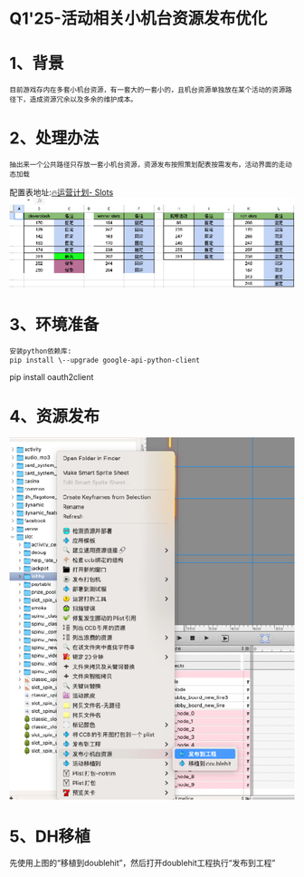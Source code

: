 

# Q1'25-活动相关小机台资源发布优化

# 1、背景

	目前游戏存内在多套小机台资源，有一套大的一套小的，且机台资源单独放在某个活动的资源路径下，造成资源冗余以及多余的维护成本。

# 2、处理办法

	抽出来一个公共路径只存放一套小机台资源，资源发布按照策划配表按需发布，活动界面的走动态加载  
配置表地址:[🔥运营计划- Slots](https://docs.google.com/spreadsheets/d/1n9-hHrvvzyGcvktimZVQU9hwydTJn5bIWV-QpnPZNjw/edit?pli=1&skip_itp2_check=true&gid=722776441#gid=722776441)  
	![image1](/assets/1758727510014_8ede6d2f.png)

# 3、环境准备

	安装python依赖库:  
	pip install \--upgrade google-api-python-client  
pip install oauth2client

# 4、资源发布

![image2](/assets/1758727510016_f511269f.png)


# 5、DH移植

先使用上图的“移植到doublehit”，然后打开doublehit工程执行“发布到工程”



